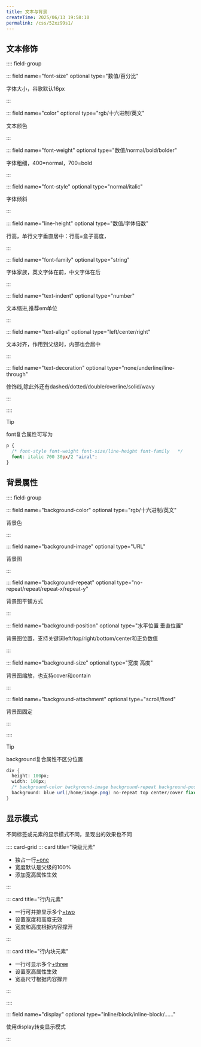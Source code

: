 ```yaml
---
title: 文本与背景
createTime: 2025/06/13 19:58:10
permalink: /css/52xz99s1/
---
```

## 文本修饰

:::: field-group

::: field name="font-size" optional type="数值/百分比" 

字体大小，谷歌默认16px

:::

::: field name="color" optional type="rgb/十六进制/英文" 

文本颜色

:::

::: field name="font-weight" optional type="数值/normal/bold/bolder" 

字体粗细，400=normal，700=bold

:::

::: field name="font-style" optional type="normal/italic" 

字体倾斜

:::

::: field name="line-height" optional type="数值/字体倍数" 

行高，单行文字垂直居中：行高=盒子高度，

:::

::: field name="font-family" optional type="string" 

字体家族，英文字体在前，中文字体在后

:::

::: field name="text-indent" optional type="number" 

文本缩进,推荐em单位

:::

::: field name="text-align" optional type="left/center/right" 

文本对齐，作用到父级时，内部也会居中

:::

::: field name="text-decoration" optional type="none/underline/line-through" 

修饰线,除此外还有dashed/dotted/double/overline/solid/wavy

:::

::::

> [!tip]
>
> font复合属性可写为

```css
p {
  /* font-style font-weight font-size/line-height font-family   */
  font: italic 700 30px/2 "airal";
}
```

## 背景属性

:::: field-group

::: field name="background-color" optional type="rgb/十六进制/英文"

背景色

:::

::: field name="background-image" optional type="URL" 

背景图

:::

::: field name="background-repeat" optional type="no-repeat/repeat/repeat-x/repeat-y" 

背景图平铺方式

:::

::: field name="background-position" optional type="水平位置 垂直位置" 

背景图位置，支持关键词left/top/right/bottom/center和正负数值

:::

::: field name="background-size" optional type="宽度 高度" 

背景图缩放，也支持cover和contain

:::

::: field name="background-attachment" optional type="scroll/fixed" 

背景图固定

:::

::::

> [!tip]
>
> background复合属性不区分位置

```cs
div {
  height: 100px;
  width: 100px;
  /* background-color background-image background-repeat background-position/background-size  background-attachment */
  background: blue url(/home/image.png) no-repeat top center/cover fixed;
}
```

## 显示模式

不同标签或元素的显示模式不同，呈现出的效果也不同

:::: card-grid
::: card title="块级元素"

- 独占一行[+one]
- 宽度默认是父级的100%
- 添加宽高属性生效

:::

::: card title="行内元素"

- 一行可并排显示多个[+two]
- 设置宽度和高度无效
- 宽度和高度根据内容撑开

:::

::: card title="行内块元素"

- 一行可显示多个[+three]
- 设置宽高属性生效
- 宽高尺寸根据内容撑开

:::

::::

::: field name="display" optional type="inline/block/inline-block/……" 

使用display转变显示模式

:::

[+one]:  div、p
[+two]:strong、span、a
[+three]:img、input、td
